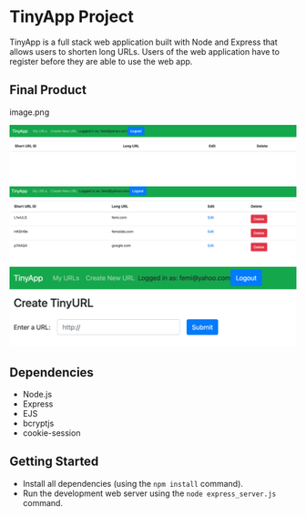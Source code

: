 # TinyApp Project

TinyApp is a full stack web application built with Node and Express that allows users to shorten long URLs. Users of the web application have to register before they are able to use the web app.

## Final Product
image.png

!["screenshot of urls page with no short url created"](https://github.com/iDebonair/tinyapp/blob/main/docs/Screenshot%202023-06-02%20at%207.38.59%20PM.png)
!["screenshot of urls page with three short urls created"](https://github.com/iDebonair/tinyapp/blob/main/docs/Screenshot%202023-06-02%20at%207.50.15%20PM.png)
!["screenshot of the edit feature"](https://github.com/iDebonair/tinyapp/blob/main/docs/Screenshot%202023-06-02%20at%207.49.57%20PM.png)

## Dependencies

- Node.js
- Express
- EJS
- bcryptjs
- cookie-session

## Getting Started

- Install all dependencies (using the `npm install` command).
- Run the development web server using the `node express_server.js` command.